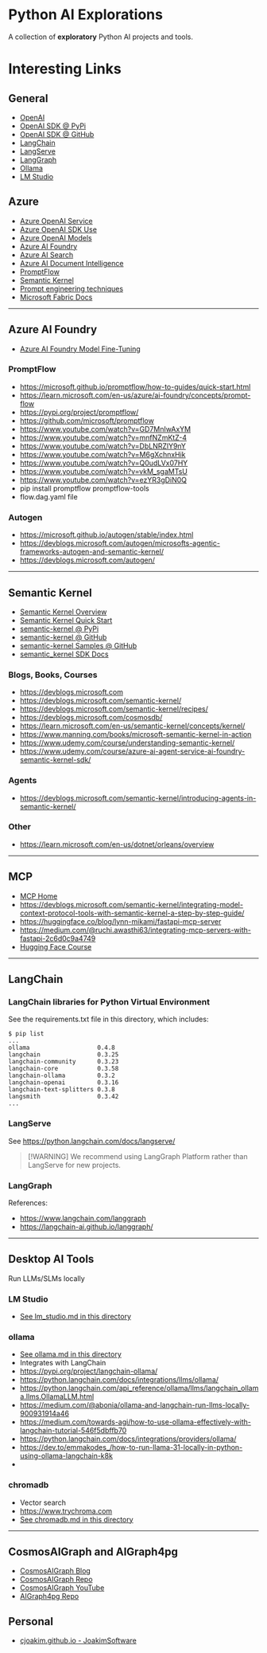 # Python AI Explorations

A collection of **exploratory** Python AI projects and tools.

# Interesting Links 

## General

- [OpenAI](https://openai.com)
- [OpenAI SDK @ PyPi](https://pypi.org/project/openai/)
- [OpenAI SDK @ GitHub](https://github.com/openai/openai-python)
- [LangChain](https://www.langchain.com/)
- [LangServe](https://python.langchain.com/docs/langserve/)
- [LangGraph](https://www.langchain.com/langgraph)
- [Ollama](https://ollama.com/)
- [LM Studio](https://lmstudio.ai)

## Azure

- [Azure OpenAI Service](https://learn.microsoft.com/en-us/azure/ai-services/openai/)
- [Azure OpenAI SDK Use](https://learn.microsoft.com/en-us/azure/ai-services/openai/supported-languages)
- [Azure OpenAI Models](https://learn.microsoft.com/en-us/azure/ai-services/openai/concepts/models)
- [Azure AI Foundry](https://azure.microsoft.com/en-us/products/ai-foundry)
- [Azure AI Search](https://azure.microsoft.com/en-us/products/ai-services/ai-search)
- [Azure AI Document Intelligence](https://azure.microsoft.com/en-us/products/ai-services/ai-document-intelligence)
- [PromptFlow](https://learn.microsoft.com/en-us/azure/machine-learning/prompt-flow/overview-what-is-prompt-flow)
- [Semantic Kernel](https://learn.microsoft.com/en-us/semantic-kernel/overview/)
- [Prompt engineering techniques](https://learn.microsoft.com/en-us/azure/ai-services/openai/concepts/prompt-engineering)
- [Microsoft Fabric Docs](https://learn.microsoft.com/en-us/fabric/)

---

## Azure AI Foundry

- [Azure AI Foundry Model Fine-Tuning](docs/azure_ai_foundry_model_fine_tuning.md)

### PromptFlow

- https://microsoft.github.io/promptflow/how-to-guides/quick-start.html
- https://learn.microsoft.com/en-us/azure/ai-foundry/concepts/prompt-flow
- https://pypi.org/project/promptflow/
- https://github.com/microsoft/promptflow
- https://www.youtube.com/watch?v=GD7MnIwAxYM
- https://www.youtube.com/watch?v=mnfNZmKtZ-4
- https://www.youtube.com/watch?v=DbLNRZlY9nY
- https://www.youtube.com/watch?v=M6gXchnxHik
- https://www.youtube.com/watch?v=Q0udLVx07HY
- https://www.youtube.com/watch?v=vkM_sgaMTsU
- https://www.youtube.com/watch?v=ezYR3gDiN0Q
- pip install promptflow promptflow-tools
- flow.dag.yaml file 

### Autogen 

- https://microsoft.github.io/autogen/stable/index.html
- https://devblogs.microsoft.com/autogen/microsofts-agentic-frameworks-autogen-and-semantic-kernel/
- https://devblogs.microsoft.com/autogen/

---

## Semantic Kernel

- [Semantic Kernel Overview](https://learn.microsoft.com/en-us/semantic-kernel/overview/)
- [Semantic Kernel Quick Start](https://learn.microsoft.com/en-us/semantic-kernel/get-started/quick-start-guide?pivots=programming-language-python)
- [semantic-kernel @ PyPi](https://pypi.org/project/semantic-kernel/)
- [semantic-kernel @ GitHub](https://github.com/microsoft/semantic-kernel/tree/main/python)
- [semantic-kernel Samples @ GitHub](https://github.com/microsoft/semantic-kernel/tree/main/python/samples)
- [semantic_kernel SDK Docs](https://learn.microsoft.com/en-us/python/api/semantic-kernel/semantic_kernel?view=semantic-kernel-python)

### Blogs, Books, Courses

- https://devblogs.microsoft.com
- https://devblogs.microsoft.com/semantic-kernel/
- https://devblogs.microsoft.com/semantic-kernel/recipes/
- https://devblogs.microsoft.com/cosmosdb/
- https://learn.microsoft.com/en-us/semantic-kernel/concepts/kernel/
- https://www.manning.com/books/microsoft-semantic-kernel-in-action
- https://www.udemy.com/course/understanding-semantic-kernel/
- https://www.udemy.com/course/azure-ai-agent-service-ai-foundry-semantic-kernel-sdk/

### Agents 

- https://devblogs.microsoft.com/semantic-kernel/introducing-agents-in-semantic-kernel/

### Other

- https://learn.microsoft.com/en-us/dotnet/orleans/overview

---

## MCP 

- [MCP Home](https://modelcontextprotocol.io/introduction)
- https://devblogs.microsoft.com/semantic-kernel/integrating-model-context-protocol-tools-with-semantic-kernel-a-step-by-step-guide/
- https://huggingface.co/blog/lynn-mikami/fastapi-mcp-server
- https://medium.com/@ruchi.awasthi63/integrating-mcp-servers-with-fastapi-2c6d0c9a4749
- [Hugging Face Course](https://huggingface.co/mcp-course)

---

## LangChain

### LangChain libraries for Python Virtual Environment

See the requirements.txt file in this directory, which includes:

```
$ pip list
...
ollama                   0.4.8
langchain                0.3.25
langchain-community      0.3.23
langchain-core           0.3.58
langchain-ollama         0.3.2
langchain-openai         0.3.16
langchain-text-splitters 0.3.8
langsmith                0.3.42
...
```

### LangServe

See https://python.langchain.com/docs/langserve/

> [!WARNING] We recommend using LangGraph Platform rather than LangServe for new projects.

### LangGraph

References:
- https://www.langchain.com/langgraph 
- https://langchain-ai.github.io/langgraph/

---

## Desktop AI Tools

Run LLMs/SLMs locally
 
### LM Studio

- [See lm_studio.md in this directory](docs/lm_studio.md)

### ollama

- [See ollama.md in this directory](docs/ollama.md)
- Integrates with LangChain
- https://pypi.org/project/langchain-ollama/
- https://python.langchain.com/docs/integrations/llms/ollama/
- https://python.langchain.com/api_reference/ollama/llms/langchain_ollama.llms.OllamaLLM.html
- https://medium.com/@abonia/ollama-and-langchain-run-llms-locally-900931914a46
- https://medium.com/towards-agi/how-to-use-ollama-effectively-with-langchain-tutorial-546f5dbffb70
- https://python.langchain.com/docs/integrations/providers/ollama/
- https://dev.to/emmakodes_/how-to-run-llama-31-locally-in-python-using-ollama-langchain-k8k
- 
### chromadb

- Vector search
- https://www.trychroma.com
- [See chromadb.md in this directory](docs/chromadb.md)

---

## CosmosAIGraph and AIGraph4pg 

- [CosmosAIGraph Blog](https://learn.microsoft.com/en-us/azure/cosmos-db/gen-ai/cosmos-ai-graph)
- [CosmosAIGraph Repo](https://github.com/AzureCosmosDB/CosmosAIGraph)
- [CosmosAIGraph YouTube](https://www.youtube.com/watch?v=0alvRmEgIpQ)
- [AIGraph4pg Repo](https://github.com/cjoakim/AIGraph4pg)

## Personal

- [cjoakim.github.io - JoakimSoftware](https://cjoakim.github.io)
